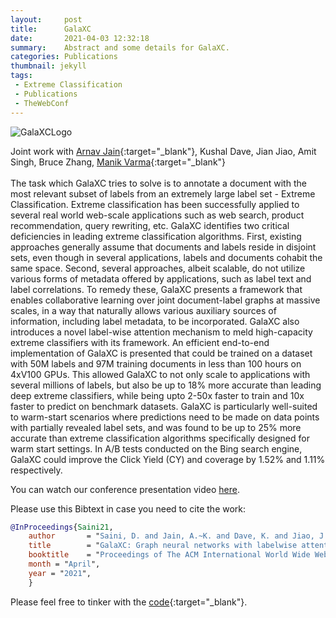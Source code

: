 ```yaml
---
layout:     post
title:      GalaXC
date:       2021-04-03 12:32:18
summary:    Abstract and some details for GalaXC.
categories: Publications
thumbnail: jekyll
tags:
 - Extreme Classification
 - Publications
 - TheWebConf
---
```



![GalaXCLogo](https://i.postimg.cc/hP3DGkLv/thumb.jpg)

Joint work with [Arnav Jain](https://arnavkj1995.github.io/){:target="_blank"}, Kushal Dave, Jian Jiao, Amit Singh, Bruce Zhang, [Manik Varma](http://manikvarma.org/){:target="_blank"}
<br>
<br>
The task which GalaXC tries to solve is to annotate a document with the most relevant subset of labels from an extremely large label set - Extreme Classification. Extreme classification has been successfully applied to several real world web-scale applications such as web search, product recommendation, query rewriting, etc. GalaXC identifies two critical deficiencies in leading extreme classification algorithms. First, existing approaches generally assume that documents and labels reside in disjoint sets, even though in several applications, labels and documents cohabit the same space. Second, several approaches, albeit scalable, do not utilize various forms of metadata offered by applications, such as label text and label correlations. To remedy these, GalaXC presents a framework that enables collaborative learning over joint document-label graphs at massive scales, in a way that naturally allows various auxiliary sources of information, including label metadata, to be incorporated. GalaXC also introduces a novel label-wise attention mechanism to meld high-capacity extreme classifiers with its framework. An efficient end-to-end implementation of GalaXC is presented that could be trained on a dataset with 50M labels and 97M training documents in less than 100 hours on 4xV100 GPUs.
This allowed GalaXC to not only scale to applications with several millions of labels, but also be up to 18% more accurate than leading deep extreme classifiers, while being upto 2-50x faster to train and 10x faster to predict on benchmark datasets. GalaXC is particularly well-suited to warm-start scenarios where predictions need to be made on data points with partially revealed label sets, and was found to be up to 25% more accurate than extreme classification algorithms specifically designed for warm start settings. In A/B tests conducted on the Bing search engine, GalaXC could improve the Click Yield (CY) and coverage by 1.52% and 1.11% respectively.

You can watch our conference presentation video [here](https://www.youtube.com/watch?v=9Eynt3EWIig).

Please use this Bibtext in case you need to cite the work:
```bib
@InProceedings{Saini21,
	author       = "Saini, D. and Jain, A.~K. and Dave, K. and Jiao, J. and Singh, A. and Zhang, R. and Varma, M.",
	title        = "GalaXC: Graph neural networks with labelwise attention for extreme classification",
	booktitle    = "Proceedings of The ACM International World Wide Web Conference",
	month = "April",
	year = "2021",
	}
```

Please feel free to tinker with the [code](https://github.com/Extreme-classification/GalaXC){:target="_blank"}.